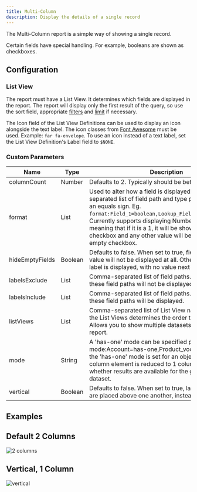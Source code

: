 ```yaml
---
title: Multi-Column
description: Display the details of a single record
---
```


The Multi-Column report is a simple way of showing a single record.

Certain fields have special handling. For example, booleans are shown as checkboxes.

## Configuration

### List View

The report must have a List View. It determines which fields are displayed in the report. The report will display only the first result of the query, so use the sort field, appropriate [filters](/references/custom-parameters-list-view#filters) and [limit](/references/custom-parameters-list-view#limit) if necessary.

The Icon field of the List View Definitions can be used to display an icon alongside the text label. The icon classes from [Font Awesome](https://fontawesome.com/v5/search) must be used. Example: `far fa-envelope`. To use an icon instead of a text label, set the List View Definition's Label field to `$NONE`.

### Custom Parameters

| Name                | Type  | Description |
|---------------------|-------|-------------|
| columnCount | Number | Defaults to 2. Typically should be between 1 and 4. |
| format | List | Used to alter how a field is displayed. It is a comma-separated list of field path and type pairs, separated by an equals sign. Eg. `format:Field_1=boolean,Lookup_Field.Field_2=boolean`. Currently supports displaying Numbers as Booleans, meaning that if it is a 1, it will be shown as a checked checkbox and any other value will be shown as an empty checkbox. |
| hideEmptyFields | Boolean | Defaults to false. When set to true, fields that have no value will not be displayed at all. Otherwise, the field label is displayed, with no value next to it. |
| labelsExclude | List | Comma-separated list of field paths. The labels for these field paths will not be displayed. |
| labelsInclude | List | Comma-separated list of field paths. Only the labels for these field paths will be displayed. |
| listViews | List | Comma-separated list of List View names. The order of the List Views determines the order they are shown in. Allows you to show multiple datasets in the same report. | 
| mode | String | A 'has-one' mode can be specified per object. i.e. mode:Account=has-one,Product_vod__c=has-one. If the 'has-one' mode is set for an object, the multi column element is reduced to 1 column showing whether results are available for the given object dataset. |
| vertical | Boolean | Defaults to false. When set to true, labels and values are placed above one another, instead of side-by-side. |

## Examples

## Default 2 Columns

![2 columns](/static/img/report-multi-column-2-column.png "2 columns")

## Vertical, 1 Column

![vertical](/static/img/report-multi-column-vertical.png "vertical")
